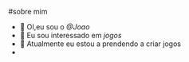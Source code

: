 #sobre mim
- 👋 OI,eu sou o *@Joao*
- 👀 Eu  sou interessado em *jogos*
- 🌱 Atualmente eu estou  a prendendo a criar jogos
- <!---
liJOAO/liJOAO is a ✨ special ✨ repository because its `README.md` (this file) appears on your GitHub profile.
You can click the Preview link to take a look at your changes.
--->





